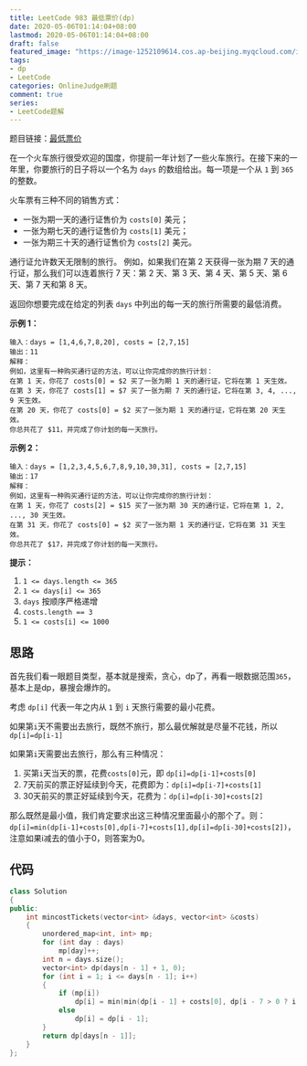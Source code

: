 ```yaml
---
title: LeetCode 983 最低票价(dp)
date: 2020-05-06T01:14:04+08:00
lastmod: 2020-05-06T01:14:04+08:00
draft: false
featured_image: "https://image-1252109614.cos.ap-beijing.myqcloud.com/img/20210508221015.png"
tags:
- dp
- LeetCode
categories: OnlineJudge刷题
comment: true
series:
- LeetCode题解
---
```


题目链接：[最低票价](https://leetcode-cn.com/problems/minimum-cost-for-tickets/)

在一个火车旅行很受欢迎的国度，你提前一年计划了一些火车旅行。在接下来的一年里，你要旅行的日子将以一个名为 `days` 的数组给出。每一项是一个从 `1` 到 `365` 的整数。

火车票有三种不同的销售方式：

- 一张为期一天的通行证售价为 `costs[0]` 美元；
- 一张为期七天的通行证售价为 `costs[1]` 美元；
- 一张为期三十天的通行证售价为 `costs[2]` 美元。

通行证允许数天无限制的旅行。 例如，如果我们在第 2 天获得一张为期 7 天的通行证，那么我们可以连着旅行 7 天：第 2 天、第 3 天、第 4 天、第 5 天、第 6 天、第 7 天和第 8 天。

返回你想要完成在给定的列表 `days` 中列出的每一天的旅行所需要的最低消费。

**示例 1：**

```
输入：days = [1,4,6,7,8,20], costs = [2,7,15]
输出：11
解释： 
例如，这里有一种购买通行证的方法，可以让你完成你的旅行计划：
在第 1 天，你花了 costs[0] = $2 买了一张为期 1 天的通行证，它将在第 1 天生效。
在第 3 天，你花了 costs[1] = $7 买了一张为期 7 天的通行证，它将在第 3, 4, ..., 9 天生效。
在第 20 天，你花了 costs[0] = $2 买了一张为期 1 天的通行证，它将在第 20 天生效。
你总共花了 $11，并完成了你计划的每一天旅行。
```

**示例 2：**

```
输入：days = [1,2,3,4,5,6,7,8,9,10,30,31], costs = [2,7,15]
输出：17
解释：
例如，这里有一种购买通行证的方法，可以让你完成你的旅行计划： 
在第 1 天，你花了 costs[2] = $15 买了一张为期 30 天的通行证，它将在第 1, 2, ..., 30 天生效。
在第 31 天，你花了 costs[0] = $2 买了一张为期 1 天的通行证，它将在第 31 天生效。 
你总共花了 $17，并完成了你计划的每一天旅行。
```

**提示：**

1. `1 <= days.length <= 365`
2. `1 <= days[i] <= 365`
3. `days` 按顺序严格递增
4. `costs.length == 3`
5. `1 <= costs[i] <= 1000`

## 思路

首先我们看一眼题目类型，基本就是搜索，贪心，dp了，再看一眼数据范围`365`，基本上是dp，暴搜会爆炸的。

考虑 `dp[i]` 代表一年之内从 `1` 到  `i` 天旅行需要的最小花费。

如果第`i`天不需要出去旅行，既然不旅行，那么最优解就是尽量不花钱，所以 `dp[i]=dp[i-1]`

如果第`i`天需要出去旅行，那么有三种情况：

1. 买第`i`天当天的票，花费`costs[0]`元，即 `dp[i]=dp[i-1]+costs[0]`
2. 7天前买的票正好延续到今天，花费即为：`dp[i]=dp[i-7]+costs[1]`
3. 30天前买的票正好延续到今天，花费为：`dp[i]=dp[i-30]+costs[2]`

那么既然是最小值，我们肯定要求出这三种情况里面最小的那个了。则：`dp[i]=min(dp[i-1]+costs[0],dp[i-7]+costs[1],dp[i]=dp[i-30]+costs[2])`，注意如果i减去的值小于0，则答案为0。

## 代码

```cpp
class Solution
{
public:
    int mincostTickets(vector<int> &days, vector<int> &costs)
    {
        unordered_map<int, int> mp;
        for (int day : days)
            mp[day]++;
        int n = days.size();
        vector<int> dp(days[n - 1] + 1, 0);
        for (int i = 1; i <= days[n - 1]; i++)
        {
            if (mp[i])
                dp[i] = min(min(dp[i - 1] + costs[0], dp[i - 7 > 0 ? i - 7 : 0] + costs[1]), dp[i - 30 > 0 ? i - 30 : 0] + costs[2]);
            else
                dp[i] = dp[i - 1];
        }
        return dp[days[n - 1]];
    }
};
```
